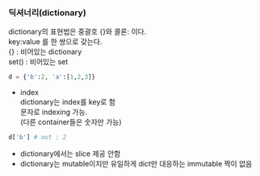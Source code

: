 ### 딕셔너리(dictionary)
dictionary의 표현법은 중괄호 {}와 콜론: 이다.  
key:value 를 한 쌍으로 갖는다.  
{} : 비어있는 dictionary  
set() : 비어있는 set
```python
d = {'b':2, 'a':[1,2,3]}
```
- index  
dictionary는 index를 key로 함  
문자로 indexing 가능.  
(다른 container들은 숫자만 가능)
```python
d['b'] # out : 2
```
- dictionary에서는 slice 제공 안함
- dictionary는 mutable이지만 유일하게 dict만 대응하는 immutable 짝이 없음